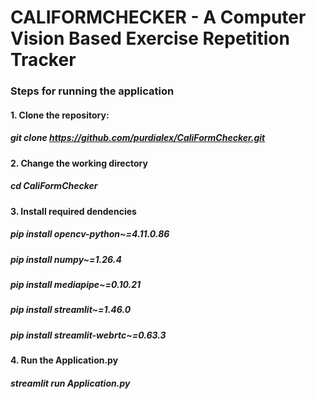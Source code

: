 
# CALIFORMCHECKER - A Computer Vision Based Exercise Repetition Tracker
### Steps for running the application
#### 1. Clone the repository:
##### git clone https://github.com/purdialex/CaliFormChecker.git
#### 2. Change the working directory 
##### cd CaliFormChecker
#### 3. Install required dendencies 
##### pip install opencv-python~=4.11.0.86
##### pip install numpy~=1.26.4
##### pip install mediapipe~=0.10.21
##### pip install streamlit~=1.46.0
##### pip install streamlit-webrtc~=0.63.3
#### 4. Run the Application.py
##### streamlit run Application.py

